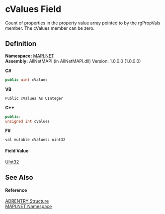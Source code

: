 # cValues Field


Count of properties in the property value array pointed to by the rgPropVals member. The cValues member can be zero.



## Definition
**Namespace:** <a href="5bef4637-66f8-16d4-e5f4-4d0da57a1538.md">MAPI.NET</a>  
**Assembly:** AllNetMAPI (in AllNetMAPI.dll) Version: 1.0.0.0 (1.0.0.0)

**C#**
``` C#
public uint cValues
```
**VB**
``` VB
Public cValues As UInteger
```
**C++**
``` C++
public:
unsigned int cValues
```
**F#**
``` F#
val mutable cValues: uint32
```



#### Field Value
<a href="https://learn.microsoft.com/dotnet/api/system.uint32" target="_blank" rel="noopener noreferrer">UInt32</a>

## See Also


#### Reference
<a href="cc3d16dd-0463-6646-eb2d-dc20ff4eaa4c.md">ADRENTRY Structure</a>  
<a href="5bef4637-66f8-16d4-e5f4-4d0da57a1538.md">MAPI.NET Namespace</a>  
